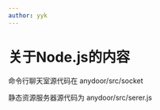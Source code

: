 ```yaml
---
author: yyk
---
```




# 关于Node.js的内容

命令行聊天室源代码在 anydoor/src/socket

静态资源服务器源代码为 anydoor/src/serer.js